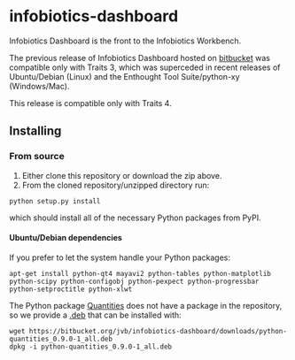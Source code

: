infobiotics-dashboard
=====================

Infobiotics Dashboard is the front to the Infobiotics Workbench.

The previous release of Infobiotics Dashboard hosted on [bitbucket](https://bitbucket.org/jvb/infobiotics-dashboard) was compatible only with Traits 3, which was superceded in recent releases of Ubuntu/Debian (Linux) and the Enthought Tool Suite/python-xy (Windows/Mac).

This release is compatible only with Traits 4.

Installing
----------

### From source

1. Either clone this repository or download the zip above.
2. From the cloned repository/unzipped directory run:

<!--
	./sdist.sh
	cd dist/Infobiotics-Dashboard-1.1.0/
	python setup.py install
 -->

	python setup.py install

which should install all of the necessary Python packages from PyPI.

#### Ubuntu/Debian dependencies

If you prefer to let the system handle your Python packages:

	apt-get install python-qt4 mayavi2 python-tables python-matplotlib python-scipy python-configobj python-pexpect python-progressbar python-setproctitle python-xlwt

The Python package [Quantities](http://packages.python.org/quantities/user/tutorial.html) 
does not have a package in the repository,
so we provide a [.deb](https://bitbucket.org/jvb/infobiotics-dashboard/downloads/python-quantities_0.9.0-1_all.deb)
that can be installed with:

	wget https://bitbucket.org/jvb/infobiotics-dashboard/downloads/python-quantities_0.9.0-1_all.deb
	dpkg -i python-quantities_0.9.0-1_all.deb







